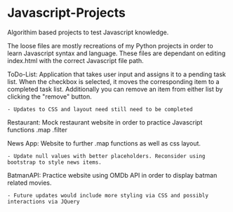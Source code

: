 # Javascript-Projects

Algorithim based projects to test Javascript knowledge. 

The loose files are mostly recreations of my Python projects in order to learn Javascript syntax and language. These files are dependant on editing index.html with the correct Javascript file path.

ToDo-List: Application that takes user input and assigns it to a pending task list. When the checkbox is selected, it moves the corresponding item to a completed task list. Additionally you can remove an item from either list by clicking the "remove" button.
   
    - Updates to CSS and layout need still need to be completed

Restaurant: Mock restaurant website in order to practice Javascript functions .map .filter

News App: Website to further .map functions as well as css layout. 
   
    - Update null values with better placeholders. Reconsider using bootstrap to style news items.
    
BatmanAPI: Practice website using OMDb API in order to display batman related movies. 

    - Future updates would include more styling via CSS and possibly interactions via JQuery
